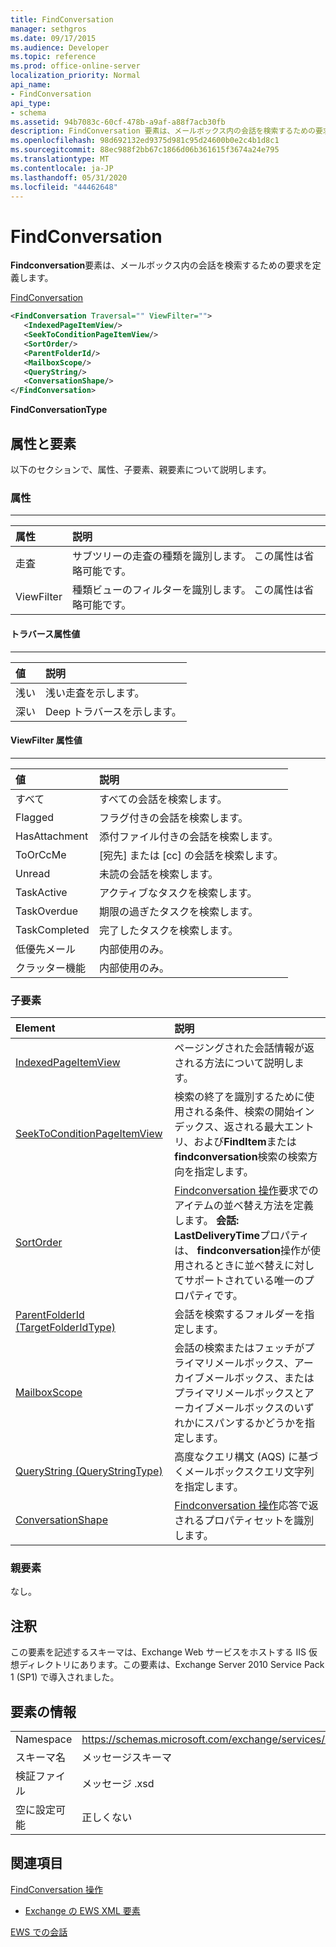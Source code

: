 ```yaml
---
title: FindConversation
manager: sethgros
ms.date: 09/17/2015
ms.audience: Developer
ms.topic: reference
ms.prod: office-online-server
localization_priority: Normal
api_name:
- FindConversation
api_type:
- schema
ms.assetid: 94b7083c-60cf-478b-a9af-a88f7acb30fb
description: FindConversation 要素は、メールボックス内の会話を検索するための要求を定義します。
ms.openlocfilehash: 98d692132ed9375d981c95d24600b0e2c4b1d8c1
ms.sourcegitcommit: 88ec988f2bb67c1866d06b361615f3674a24e795
ms.translationtype: MT
ms.contentlocale: ja-JP
ms.lasthandoff: 05/31/2020
ms.locfileid: "44462648"
---
```

# <a name="findconversation"></a>FindConversation

**Findconversation**要素は、メールボックス内の会話を検索するための要求を定義します。 
  
[FindConversation](findconversation.md)
  
```XML
<FindConversation Traversal="" ViewFilter="">
   <IndexedPageItemView/>
   <SeekToConditionPageItemView/>
   <SortOrder/>
   <ParentFolderId/>
   <MailboxScope/>
   <QueryString/>
   <ConversationShape/>
</FindConversation>
```

 **FindConversationType**
## <a name="attributes-and-elements"></a>属性と要素

以下のセクションで、属性、子要素、親要素について説明します。
  
### <a name="attributes"></a>属性

****

|**属性**|**説明**|
|:-----|:-----|
|走査  <br/> |サブツリーの走査の種類を識別します。 この属性は省略可能です。  <br/> |
|ViewFilter  <br/> |種類ビューのフィルターを識別します。 この属性は省略可能です。  <br/> |
   
#### <a name="traversal-attribute-values"></a>トラバース属性値

****

|**値**|**説明**|
|:-----|:-----|
|浅い  <br/> |浅い走査を示します。  <br/> |
|深い  <br/> |Deep トラバースを示します。  <br/> |
   
#### <a name="viewfilter-attribute-values"></a>ViewFilter 属性値

****

|**値**|**説明**|
|:-----|:-----|
|すべて  <br/> |すべての会話を検索します。  <br/> |
|Flagged  <br/> |フラグ付きの会話を検索します。  <br/> |
|HasAttachment  <br/> |添付ファイル付きの会話を検索します。  <br/> |
|ToOrCcMe  <br/> |[宛先] または [cc] の会話を検索します。  <br/> |
|Unread  <br/> |未読の会話を検索します。  <br/> |
|TaskActive  <br/> |アクティブなタスクを検索します。  <br/> |
|TaskOverdue  <br/> |期限の過ぎたタスクを検索します。  <br/> |
|TaskCompleted  <br/> |完了したタスクを検索します。  <br/> |
|低優先メール  <br/> |内部使用のみ。  <br/> |
|クラッター機能  <br/> |内部使用のみ。  <br/> |
   
### <a name="child-elements"></a>子要素

|**Element**|**説明**|
|:-----|:-----|
|[IndexedPageItemView](indexedpageitemview.md) <br/> |ページングされた会話情報が返される方法について説明します。  <br/> |
|[SeekToConditionPageItemView](seektoconditionpageitemview.md) <br/> |検索の終了を識別するために使用される条件、検索の開始インデックス、返される最大エントリ、および**FindItem**または**findconversation**検索の検索方向を指定します。  <br/> |
|[SortOrder](sortorder.md) <br/> |[Findconversation 操作](findconversation-operation.md)要求でのアイテムの並べ替え方法を定義します。 **会話: LastDeliveryTime**プロパティは、 **findconversation**操作が使用されるときに並べ替えに対してサポートされている唯一のプロパティです。  <br/> |
|[ParentFolderId (TargetFolderIdType)](parentfolderid-targetfolderidtype.md) <br/> |会話を検索するフォルダーを指定します。  <br/> |
|[MailboxScope](mailboxscope.md) <br/> |会話の検索またはフェッチがプライマリメールボックス、アーカイブメールボックス、またはプライマリメールボックスとアーカイブメールボックスのいずれかにスパンするかどうかを指定します。  <br/> |
|[QueryString (QueryStringType)](querystring-querystringtype.md) <br/> |高度なクエリ構文 (AQS) に基づくメールボックスクエリ文字列を指定します。  <br/> |
|[ConversationShape](conversationshape.md) <br/> |[Findconversation 操作](findconversation-operation.md)応答で返されるプロパティセットを識別します。  <br/> |
   
### <a name="parent-elements"></a>親要素

なし。
  
## <a name="remarks"></a>注釈

この要素を記述するスキーマは、Exchange Web サービスをホストする IIS 仮想ディレクトリにあります。この要素は、Exchange Server 2010 Service Pack 1 (SP1) で導入されました。
  
## <a name="element-information"></a>要素の情報

|||
|:-----|:-----|
|Namespace  <br/> |https://schemas.microsoft.com/exchange/services/2006/messages  <br/> |
|スキーマ名  <br/> |メッセージスキーマ  <br/> |
|検証ファイル  <br/> |メッセージ .xsd  <br/> |
|空に設定可能  <br/> |正しくない  <br/> |
   
## <a name="see-also"></a>関連項目



[FindConversation 操作](findconversation-operation.md)


- [Exchange の EWS XML 要素](ews-xml-elements-in-exchange.md)


[EWS での会話](https://msdn.microsoft.com/library/91e64629-db6c-4c94-9dcb-d386232e8467%28Office.15%29.aspx)

